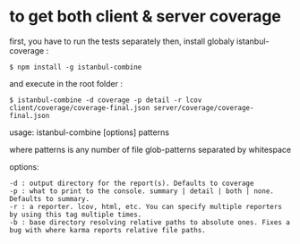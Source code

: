 # to get both client & server coverage

first, you have to run the tests separately
then, install globaly istanbul-coverage :
```
$ npm install -g istanbul-combine
```
and execute in the root folder :
```
$ istanbul-combine -d coverage -p detail -r lcov client/coverage/coverage-final.json server/coverage/coverage-final.json
```


usage: istanbul-combine [options] patterns

where patterns is any number of file glob-patterns separated by whitespace

options:

    -d : output directory for the report(s). Defaults to coverage
    -p : what to print to the console. summary | detail | both | none. Defaults to summary.
    -r : a reporter. lcov, html, etc. You can specify multiple reporters by using this tag multiple times.
    -b : base directory resolving relative paths to absolute ones. Fixes a bug with where karma reports relative file paths.
